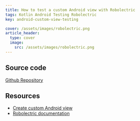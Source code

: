 ```yaml
---
title: How to test a custom Android view with Robolectric
tags: Kotlin Android Testing Robolectric
key: android-custom-view-testing

cover: /assets/images/robolectric.png
article_header:
  type: cover
  image: 
    src: /assets/images/robolectric.png
---
```


## Source code

[Github Repository](https://github.com/plusmobileapps/test-custom-android-view)

## Resources 

* [Create custom Android view](https://developer.android.com/training/custom-views/create-view)
* [Robolectric documentation](http://robolectric.org)